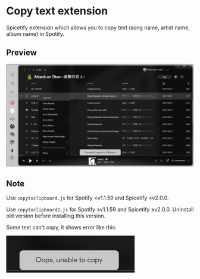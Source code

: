 # Copy text extension

Spicetify extension which allows you to copy text (song name, artist name, album name) in Spotify.

## Preview

![Screenshot](screenshot.png)

## Note

Use `copytoclipboard.js` for Spotify <v1.1.59 and Spicetify <v2.0.0.

Use `copytoclipboard2.js` for Spotify ≥v1.1.59 and Spicetify ≥v2.0.0. Uninstall old version before installing this version.

Some text can't copy, it shows error like this:

![error](error.png)

